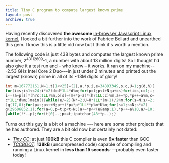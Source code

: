 ```yaml
---
title: Tiny C program to compute largest known prime
layout: post
archive: true
---
```

Having recently discovered **the awesome** [in-browser Javascript Linux
kernel](http://bellard.org/jslinux/), I looked a bit further into the
work of Fabrice Bellard and unearthed this gem. I know this is a little old now
but I think it's worth a mention.

The following code is just 438 bytes and computes the largest known prime
number, 2<sup>43112609</sup>-1, a number with about 13 million digits! So I
thought I'd also give it a test run and – who knew – it works. It ran on my
machine---2.53 GHz Intel Core 2 Duo---in just under 2 minutes and printed out
the largest (known) prime in all of its ~13M digits of glory!

```c
int m=167772161,N=1,t[1<<25]={2},a,*p,i,e=34893349,s,c,U=1;g(d,h){
for(i=s;i<1<<24;i*=2)d=d*1LL*d%m;for(p=t;p<t+N;p+=s)for(i=s,c=1;i;
i--)a=p[s]*(h?c:1LL)%m,p[s]=(m+*p-a)*(h?1LL:c)%m,a+=*p,*p++=a%m,c=
c*1LL*d%m;}main(){while(e/=2){N*=2;U=U*1LL*(m+1)/2%m;for(s=N;s/=2;
)g(17,0);for(p=t;p<t+N;p++)*p=*p*1LL**p%m*U%m;for(s=1;s<N;s*=2)
g(29606852,1);for(a=0,p=t;p<t+N;)a+=*p<<(e&amp;1),*p++=a%10,a/=10;
}while(!*--p);for(t[0]--;p>=t;)putchar(48+*p--);}
```

Turns out this guy is a bit of a machine --- here are some other projects that
he has authored. They are a bit old now but certainly not dated:

* [_Tiny CC_](http://bellard.org/tcc/): at just __100kB__ this C compiler
  is even __9x faster__ than GCC
* [_TCCBOOT_](http://bellard.org/tcc/tccboot.html): __138kB__ (uncompressed code)
  capable of compiling and running a Linux kernel in __less than 15
  seconds__---probably even faster today!
